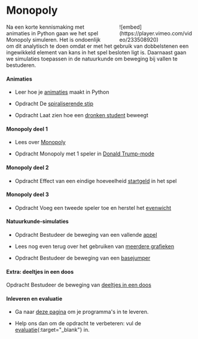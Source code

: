 # Monopoly

<div style="width: 40%; float:right; margin-left: 2em;">
![embed](https://player.vimeo.com/video/233508920)
</div>

Na een korte kennismaking met animaties in Python gaan we het spel Monopoly simuleren. Het is ondoenlijk om dit analytisch te doen omdat er met het gebruik van dobbelstenen een ingewikkeld element van kans in het spel besloten ligt is. Daarnaast gaan we simulaties toepassen in de natuurkunde om beweging bij vallen te bestuderen.

#### Animaties

- Leer hoe je [animaties](/technieken/animaties) maakt in Python

- <span class="badge badge-primary">Opdracht</span> De [spiraliserende stip](/beweging/stip)

- <span class="badge badge-primary">Opdracht</span> Laat zien hoe een [dronken student](/beweging/student) beweegt

#### Monopoly deel 1

- Lees over [Monopoly](/monopoly/inleiding)

- <span class="badge badge-primary">Opdracht</span> Monopoly met 1 speler in [Donald Trump-mode](/monopoly/vrij-rondlopen)

#### Monopoly deel 2

- <span class="badge badge-primary">Opdracht</span> Effect van een eindige hoeveelheid [startgeld](/monopoly/startgeld) in het spel

#### Monopoly deel 3

- <span class="badge badge-primary">Opdracht</span> Voeg een tweede speler toe en herstel het [evenwicht](/monopoly/twee-spelers)

#### Natuurkunde-simulaties

- <span class="badge badge-primary">Opdracht</span> Bestudeer de beweging van een vallende [appel](/beweging/appel)

- Lees nog even terug over het gebruiken van [meerdere grafieken](/technieken/plot)

- <span class="badge badge-primary">Opdracht</span> Bestudeer de beweging van een [basejumper](/beweging/basejump)


#### Extra: deeltjes in een doos

<span class="badge badge-primary">Opdracht</span> Bestudeer de beweging van [deeltjes in een doos](/monopoly/extra)



#### Inleveren en evaluatie

- Ga naar [deze pagina](/monopoly/inleveren) om je programma's in te leveren.

- Help ons dan om de opdracht te verbeteren: vul de [evaluatie](https://goo.gl/forms/bMEPwmQeLxMZ13qE2){:target="_blank"} in.
